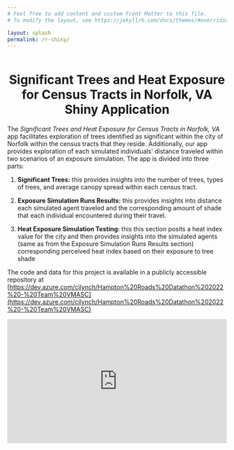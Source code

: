 ```yaml
---
# Feel free to add content and custom Front Matter to this file.
# To modify the layout, see https://jekyllrb.com/docs/themes/#overriding-theme-defaults

layout: splash
permalink: /r-shiny/
---
```


<pre>
</pre>

<h1 style="text-align:center">Significant Trees and Heat Exposure for Census Tracts in Norfolk, VA Shiny Application</h1>

The *Significant Trees and Heat Exposure for Census Tracts in Norfolk, VA* app facilitates exploration of trees identified as significant within the city of Norfolk within the census tracts that they reside. Additionally, our app provides exploration of each simulated individuals' distance traveled within two scenarios of an exposure simulation. The app is divided into three parts:


	
1. **Significant Trees:** this provides insights into the number of trees, types of trees, and average canopy spread within each census tract. 
	
2. **Exposure Simulation Runs Results:** this provides insights into distance each simulated agent traveled and the corresponding amount of shade that each individual encountered during their travel.
	
3. **Heat Exposure Simulation Testing:** this this section posits a heat index value for the city and then provides insights into the simulated agents (same as from the Exposure Simulation Runs Results section) corresponding perceived heat index based on their exposure to tree shade



The code and data for this project is available in a publicly accessible repository at [https://dev.azure.com/cjlynch/Hampton%20Roads%20Datathon%202022%20-%20Team%20VMASC](https://dev.azure.com/cjlynch/Hampton%20Roads%20Datathon%202022%20-%20Team%20VMASC)

<style>
.video-holder {
  position: relative;
  width: 100%;
  height: 0;
  padding-bottom: 56.25%;
  overflow: hidden;
}
.video-holder iframe {
  position: absolute;
  top: 0;
  left: 0;
  width: 100%;
  height: 100%;
}
</style>

<div class="video-holder">
  <iframe width="560"
          height="315" 
          src="https://vmasc.shinyapps.io/Biodiversity_Datathon_2022/" 
          frameborder="0" 
          allowfullscreen></iframe>
</div>


